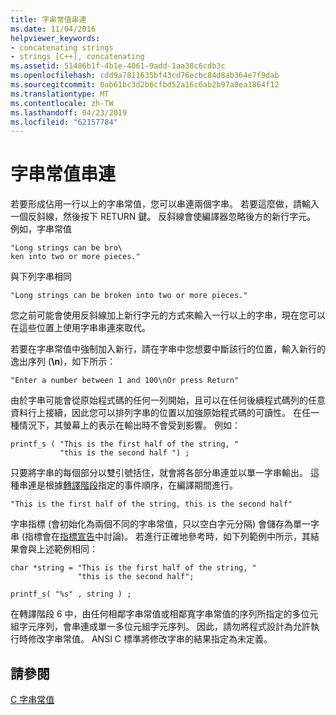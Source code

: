 ```yaml
---
title: 字串常值串連
ms.date: 11/04/2016
helpviewer_keywords:
- concatenating strings
- strings [C++], concatenating
ms.assetid: 51486b1f-4b1e-4061-9add-1aa38c6cdb3c
ms.openlocfilehash: cdd9a7811635bf43cd76ecbc84d8ab364e7f9dab
ms.sourcegitcommit: 0ab61bc3d2b6cfbd52a16c6ab2b97a8ea1864f12
ms.translationtype: MT
ms.contentlocale: zh-TW
ms.lasthandoff: 04/23/2019
ms.locfileid: "62157784"
---
```

# <a name="string-literal-concatenation"></a>字串常值串連

若要形成佔用一行以上的字串常值，您可以串連兩個字串。 若要這麼做，請輸入一個反斜線，然後按下 RETURN 鍵。 反斜線會使編譯器忽略後方的新行字元。 例如，字串常值

```
"Long strings can be bro\
ken into two or more pieces."
```

與下列字串相同

```
"Long strings can be broken into two or more pieces."
```

您之前可能會使用反斜線加上新行字元的方式來輸入一行以上的字串，現在您可以在這些位置上使用字串串連來取代。

若要在字串常值中強制加入新行，請在字串中您想要中斷該行的位置，輸入新行的逸出序列 (**\n**)，如下所示：

```
"Enter a number between 1 and 100\nOr press Return"
```

由於字串可能會從原始程式碼的任何一列開始，且可以在任何後續程式碼列的任意資料行上接續，因此您可以排列字串的位置以加強原始程式碼的可讀性。 在任一種情況下，其螢幕上的表示在輸出時不會受到影響。 例如：

```
printf_s ( "This is the first half of the string, "
           "this is the second half ") ;
```

只要將字串的每個部分以雙引號括住，就會將各部分串連並以單一字串輸出。 這種串連是根據[轉譯階段](../preprocessor/phases-of-translation.md)指定的事件順序，在編譯期間進行。

```
"This is the first half of the string, this is the second half"
```

字串指標 (會初始化為兩個不同的字串常值，只以空白字元分隔) 會儲存為單一字串 (指標會在[指標宣告](../c-language/pointer-declarations.md)中討論)。 若進行正確地參考時，如下列範例中所示，其結果會與上述範例相同：

```
char *string = "This is the first half of the string, "
               "this is the second half";

printf_s( "%s" , string ) ;
```

在轉譯階段 6 中，由任何相鄰字串常值或相鄰寬字串常值的序列所指定的多位元組字元序列，會串連成單一多位元組字元序列。 因此，請勿將程式設計為允許執行時修改字串常值。 ANSI C 標準將修改字串的結果指定為未定義。

## <a name="see-also"></a>請參閱

[C 字串常值](../c-language/c-string-literals.md)
